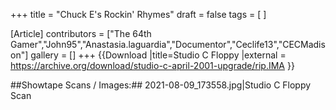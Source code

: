 +++
title = "Chuck E's Rockin' Rhymes"
draft = false
tags = [ ]

[Article]
contributors = ["The 64th Gamer","John95","Anastasia.laguardia","Documentor","Ceclife13","CECMadison"]
gallery = []
+++
{{Download
|title=Studio C Floppy
|external = https://archive.org/download/studio-c-april-2001-upgrade/rip.IMA
}}

##Showtape Scans / Images:##
<gallery>
2021-08-09_173558.jpg|Studio C Floppy Scan
</gallery>